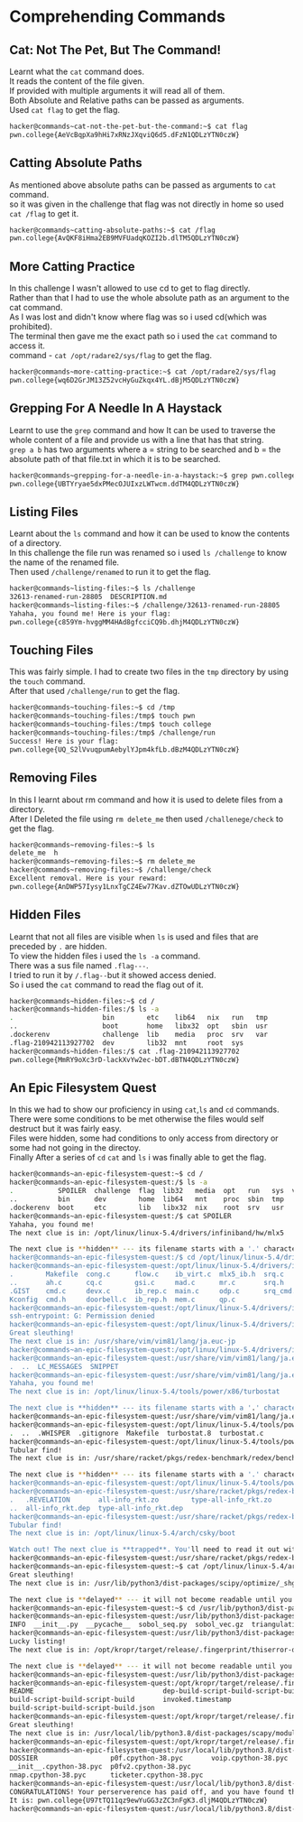 # Comprehending Commands
## Cat: Not The Pet, But The Command!
Learnt what the `cat` command does.<br>
It reads the content of the file given.<br>
If provided with multiple arguments it will read all of them. <br>
Both Absolute and Relative paths can be passed as arguments.<br>
Used `cat flag` to get the flag.<br>
```bash
hacker@commands~cat-not-the-pet-but-the-command:~$ cat flag
pwn.college{AeVcBqpXa9hHi7xRNzJXqviQ6d5.dFzN1QDLzYTN0czW}
```
## Catting Absolute Paths
As mentioned above absolute paths can be passed as arguments to `cat` command.<br>
so it was given in the challenge that flag was not directly in home so used `cat /flag` to get it.<br>
```bash
hacker@commands~catting-absolute-paths:~$ cat /flag
pwn.college{AvQKF8iHma2EB9MVFUadqKOZI2b.dlTM5QDLzYTN0czW}
```
## More Catting Practice
In this challenge I wasn't allowed to use cd to get to flag directly.<br>
Rather than that I had to use the whole absolute path as an argument to the cat command.<br>
As I was lost and didn't know where flag was so i used cd(which was prohibited).<br>
The terminal then gave me the exact path so i used the `cat` command to access it.<br>
command - `cat /opt/radare2/sys/flag` to get the flag.<br>
```bash
hacker@commands~more-catting-practice:~$ cat /opt/radare2/sys/flag
pwn.college{wq6D2GrJM13Z52vcHyGuZkqx4YL.dBjM5QDLzYTN0czW}
```
## Grepping For A Needle In A Haystack
Learnt to use the `grep` command and how It can be used to traverse the whole content of a file and provide us with a line that has that string. <br>
`grep a b` has two arguments where a = string to be searched and b = the absolute path of that file.txt in which it is to be searched.<br>
```bash
hacker@commands~grepping-for-a-needle-in-a-haystack:~$ grep pwn.college /challenge/data.txt
pwn.college{UBTYryae5dxPMecOJUIxzLWTwcm.ddTM4QDLzYTN0czW}
```
## Listing Files
Learnt about the `ls` command and how it can be used to know the contents of a directory.<br>
In this challenge the file run was renamed so i used `ls /challenge` to know the name of the renamed file.<br>
Then used `/challenge/renamed` to run it to get the flag.<br>
```bash
hacker@commands~listing-files:~$ ls /challenge
32613-renamed-run-28805  DESCRIPTION.md
hacker@commands~listing-files:~$ /challenge/32613-renamed-run-28805
Yahaha, you found me! Here is your flag:
pwn.college{c859Ym-hvggMM4HAd8gfcciCQ9b.dhjM4QDLzYTN0czW}
```
## Touching Files
This was fairly simple. I had to create two files in the `tmp` directory by using the `touch` command.<br>
After that used `/challenge/run` to get the flag.<br>
```bash
hacker@commands~touching-files:~$ cd /tmp
hacker@commands~touching-files:/tmp$ touch pwn
hacker@commands~touching-files:/tmp$ touch college
hacker@commands~touching-files:/tmp$ /challenge/run
Success! Here is your flag:
pwn.college{UQ_S2lVvuqpumAebylYJpm4kfLb.dBzM4QDLzYTN0czW}
```
## Removing Files
In this I learnt about rm command and how it is used to delete files from a directory.<br>
After I Deleted the file using `rm delete_me` then used `/challenege/check` to get the flag.<br>
```bash
hacker@commands~removing-files:~$ ls
delete_me  h
hacker@commands~removing-files:~$ rm delete_me
hacker@commands~removing-files:~$ /challenge/check
Excellent removal. Here is your reward:
pwn.college{AnDWP57Iysy1LnxTgCZ4Ew77Kav.dZTOwUDLzYTN0czW}
```
## Hidden Files
Learnt that not all files are visible when `ls` is used and files that are preceded by `.` are hidden. <br>
To view the hidden files i used the `ls -a` command.<br>
There was a sus file named `.flag---`.<br>
I tried to run it by `/.flag--`but it showed access denied.<br>
So i used the `cat` command to read the flag out of it.<br>
```bash
hacker@commands~hidden-files:~$ cd /
hacker@commands~hidden-files:/$ ls -a
.                      bin        etc    lib64   nix   run   tmp
..                     boot       home   libx32  opt   sbin  usr
.dockerenv             challenge  lib    media   proc  srv   var
.flag-210942113927702  dev        lib32  mnt     root  sys
hacker@commands~hidden-files:/$ cat .flag-210942113927702
pwn.college{MmRY9oXc3rD-lackXvYw2ec-bDT.dBTN4QDLzYTN0czW}
```
## An Epic Filesystem Quest
In this we had to show our proficiency in using `cat`,`ls` and `cd` commands.<br>
There were some conditions to be met otherwise the files would self destruct but it was fairly easy.<br>
Files were hidden, some had conditions to only access from directory or some had not going in the directoy.<br>
Finally After a series of `cd` `cat` and `ls` i was finally able to get the flag.<br>
```bash
hacker@commands~an-epic-filesystem-quest:~$ cd /
hacker@commands~an-epic-filesystem-quest:/$ ls -a
.           SPOILER  challenge  flag  lib32   media  opt   run   sys  var
..          bin      dev        home  lib64   mnt    proc  sbin  tmp
.dockerenv  boot     etc        lib   libx32  nix    root  srv   usr
hacker@commands~an-epic-filesystem-quest:/$ cat SPOILER
Yahaha, you found me!
The next clue is in: /opt/linux/linux-5.4/drivers/infiniband/hw/mlx5

The next clue is **hidden** --- its filename starts with a '.' character. You'll need to look for it using special options to 'ls'.
hacker@commands~an-epic-filesystem-quest:/$ cd /opt/linux/linux-5.4/drivers/infiniband/hw/mlx5
hacker@commands~an-epic-filesystem-quest:/opt/linux/linux-5.4/drivers/infiniband/hw/mlx5$ ls -a
.        Makefile  cong.c      flow.c    ib_virt.c  mlx5_ib.h  srq.c
..       ah.c      cq.c        gsi.c     mad.c      mr.c       srq.h
.GIST    cmd.c     devx.c      ib_rep.c  main.c     odp.c      srq_cmd.c
Kconfig  cmd.h     doorbell.c  ib_rep.h  mem.c      qp.c
hacker@commands~an-epic-filesystem-quest:/opt/linux/linux-5.4/drivers/infiniband/hw/mlx5$ cat >G
ssh-entrypoint: G: Permission denied
hacker@commands~an-epic-filesystem-quest:/opt/linux/linux-5.4/drivers/infiniband/hw/mlx5$ cat .GIST
Great sleuthing!
The next clue is in: /usr/share/vim/vim81/lang/ja.euc-jp
hacker@commands~an-epic-filesystem-quest:/opt/linux/linux-5.4/drivers/infiniband/hw/mlx5$ cd /usr/share/vim/vim81/lang/ja.euc-jp
hacker@commands~an-epic-filesystem-quest:/usr/share/vim/vim81/lang/ja.euc-jp$ ls -a
.  ..  LC_MESSAGES  SNIPPET
hacker@commands~an-epic-filesystem-quest:/usr/share/vim/vim81/lang/ja.euc-jp$ cat SNIPPET
Yahaha, you found me!
The next clue is in: /opt/linux/linux-5.4/tools/power/x86/turbostat

The next clue is **hidden** --- its filename starts with a '.' character. You'll need to look for it using special options to 'ls'.
hacker@commands~an-epic-filesystem-quest:/usr/share/vim/vim81/lang/ja.euc-jp$ cd /opt/linux/linux-5.4/tools/power/x86/turbostat
hacker@commands~an-epic-filesystem-quest:/opt/linux/linux-5.4/tools/power/x86/turbostat$ ls -a
.  ..  .WHISPER  .gitignore  Makefile  turbostat.8  turbostat.c
hacker@commands~an-epic-filesystem-quest:/opt/linux/linux-5.4/tools/power/x86/turbostat$ cat .WHISPER
Tubular find!
The next clue is in: /usr/share/racket/pkgs/redex-benchmark/redex/benchmark/models/compiled

The next clue is **hidden** --- its filename starts with a '.' character. You'll need to look for it using special options to 'ls'.
hacker@commands~an-epic-filesystem-quest:/opt/linux/linux-5.4/tools/power/x86/turbostat$ cd /usr/share/racket/pkgs/redex-benchmark/redex/benchmark/models/compiled
hacker@commands~an-epic-filesystem-quest:/usr/share/racket/pkgs/redex-benchmark/redex/benchmark/models/compiled$ ls -a
.   .REVELATION       all-info_rkt.zo        type-all-info_rkt.zo
..  all-info_rkt.dep  type-all-info_rkt.dep
hacker@commands~an-epic-filesystem-quest:/usr/share/racket/pkgs/redex-benchmark/redex/benchmark/models/compiled$ cat .REVELATION
Tubular find!
The next clue is in: /opt/linux/linux-5.4/arch/csky/boot

Watch out! The next clue is **trapped**. You'll need to read it out without 'cd'ing into the directory; otherwise, the clue will self destruct!
hacker@commands~an-epic-filesystem-quest:/usr/share/racket/pkgs/redex-benchmark/redex/benchmark/models/compiled$ cd
hacker@commands~an-epic-filesystem-quest:~$ cat /opt/linux/linux-5.4/arch/csky/boot/LEAD-TRAPPED
Great sleuthing!
The next clue is in: /usr/lib/python3/dist-packages/scipy/optimize/_shgo_lib

The next clue is **delayed** --- it will not become readable until you enter the directory with 'cd'.
hacker@commands~an-epic-filesystem-quest:~$ cd /usr/lib/python3/dist-packages/scipy/optimize/_shgo_lib
hacker@commands~an-epic-filesystem-quest:/usr/lib/python3/dist-packages/scipy/optimize/_shgo_lib$ ls
INFO  __init__.py  __pycache__  sobol_seq.py  sobol_vec.gz  triangulation.py
hacker@commands~an-epic-filesystem-quest:/usr/lib/python3/dist-packages/scipy/optimize/_shgo_lib$ cat INFO
Lucky listing!
The next clue is in: /opt/kropr/target/release/.fingerprint/thiserror-d63aee1970f751e8

The next clue is **delayed** --- it will not become readable until you enter the directory with 'cd'.
hacker@commands~an-epic-filesystem-quest:/usr/lib/python3/dist-packages/scipy/optimize/_shgo_lib$ cd /opt/kropr/target/release/.fingerprint/thiserror-d63aee1970f751e8
hacker@commands~an-epic-filesystem-quest:/opt/kropr/target/release/.fingerprint/thiserror-d63aee1970f751e8$ ls
README                                dep-build-script-build-script-build
build-script-build-script-build       invoked.timestamp
build-script-build-script-build.json
hacker@commands~an-epic-filesystem-quest:/opt/kropr/target/release/.fingerprint/thiserror-d63aee1970f751e8$ cat README
Great sleuthing!
The next clue is in: /usr/local/lib/python3.8/dist-packages/scapy/modules/__pycache__
hacker@commands~an-epic-filesystem-quest:/opt/kropr/target/release/.fingerprint/thiserror-d63aee1970f751e8$ cd /usr/local/lib/python3.8/dist-packages/scapy/modules/__pycache__
hacker@commands~an-epic-filesystem-quest:/usr/local/lib/python3.8/dist-packages/scapy/modules/__pycache__$ ls
DOSSIER                  p0f.cpython-38.pyc       voip.cpython-38.pyc
__init__.cpython-38.pyc  p0fv2.cpython-38.pyc
nmap.cpython-38.pyc      ticketer.cpython-38.pyc
hacker@commands~an-epic-filesystem-quest:/usr/local/lib/python3.8/dist-packages/scapy/modules/__pycache__$ cat DOSSIER
CONGRATULATIONS! Your perserverence has paid off, and you have found the flag!
It is: pwn.college{U97tTQ11qz9ewYuGG3zZC3nFgK3.dljM4QDLzYTN0czW}
hacker@commands~an-epic-filesystem-quest:/usr/local/lib/python3.8/dist-packages/scapy/modules/__pycache__$
```
